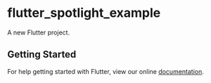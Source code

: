 # flutter_spotlight_example

A new Flutter project.

## Getting Started

For help getting started with Flutter, view our online
[documentation](https://flutter.io/).
